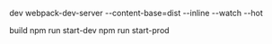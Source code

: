dev
webpack-dev-server --content-base=dist --inline --watch --hot

build
npm run start-dev
npm run start-prod